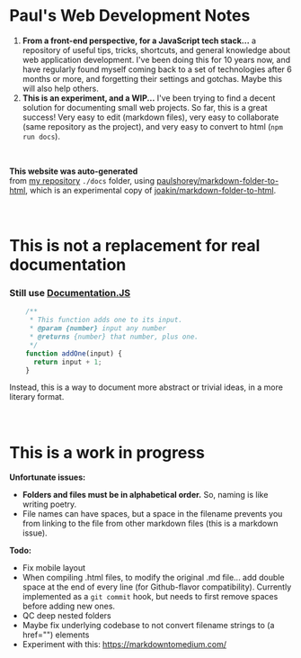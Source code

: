 # Paul's Web Development Notes    
1. **From a front-end perspective, for a JavaScript tech stack...** a repository of useful tips, tricks, shortcuts, and general knowledge about web application development. I've been doing this for 10 years now, and have regularly found myself coming back to a set of technologies after 6 months or more, and forgetting their settings and gotchas. Maybe this will also help others.    
2. **This is an experiment, and a WIP...** I've been trying to find a decent solution for documenting small web projects. So far, this is a great success! Very easy to edit (markdown files), very easy to collaborate (same repository as the project), and very easy to convert to html (`npm run docs`).    
<br />    
    
**This website was auto-generated**    
from [my repository](http://github.com/paulshorey/ps) `./docs` folder, using [paulshorey/markdown-folder-to-html](https://github.com/paulshorey/markdown-folder-to-html), which is an experimental copy of [joakin/markdown-folder-to-html](https://github.com/joakin/markdown-folder-to-html).    
<br /><br />    
    
# This is not a replacement for real documentation    
### Still use [Documentation.JS](https://github.com/documentationjs/documentation/blob/master/docs/GETTING_STARTED.md)    
```javascript    
    /**    
     * This function adds one to its input.    
     * @param {number} input any number    
     * @returns {number} that number, plus one.    
     */    
    function addOne(input) {    
      return input + 1;    
    }    
```    
Instead, this is a way to document more abstract or trivial ideas, in a more literary format.    
<br /><br />    
    
    
# This is a work in progress    
    
**Unfortunate issues:**    
* **Folders and files must be in alphabetical order.** So, naming is like writing poetry.    
* File names can have spaces, but a space in the filename prevents you from linking to the file from other markdown files (this is a markdown issue).    
    
    
**Todo:**    
* Fix mobile layout    
* When compiling .html files, to modify the original .md file... add double space at the end of every line (for Github-flavor compatibility). Currently implemented as a `git commit` hook, but needs to first remove spaces before adding new ones.    
* QC deep nested folders    
* Maybe fix underlying codebase to not convert filename strings to (a href="") elements    
* Experiment with this: https://markdowntomedium.com/    
    

